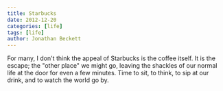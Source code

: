 ```yaml
---
title: Starbucks
date: 2012-12-20
categories: [life]
tags: [life]
author: Jonathan Beckett
---
```


For many, I don't think the appeal of Starbucks is the coffee itself. It is the escape; the "other place" we might go, leaving the shackles of our normal life at the door for even a few minutes. Time to sit, to think, to sip at our drink, and to watch the world go by.